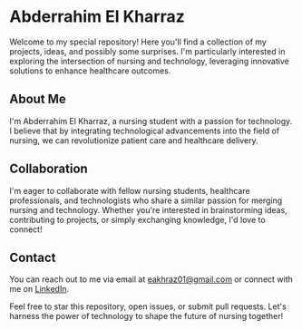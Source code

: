 # Abderrahim El Kharraz

Welcome to my special repository! Here you'll find a collection of my projects, ideas, and possibly some surprises. I'm particularly interested in exploring the intersection of nursing and technology, leveraging innovative solutions to enhance healthcare outcomes.

## About Me
I'm Abderrahim El Kharraz, a nursing student with a passion for technology. I believe that by integrating technological advancements into the field of nursing, we can revolutionize patient care and healthcare delivery.

## Collaboration
I'm eager to collaborate with fellow nursing students, healthcare professionals, and technologists who share a similar passion for merging nursing and technology. Whether you're interested in brainstorming ideas, contributing to projects, or simply exchanging knowledge, I'd love to connect!

## Contact
You can reach out to me via email at [eakhraz01@gmail.com](mailto:eakhraz01@gmail.com) or connect with me on [LinkedIn](https://www.linkedin.com/in/abderrahim-elkharraz-ba77071b1/).

Feel free to star this repository, open issues, or submit pull requests. Let's harness the power of technology to shape the future of nursing together!
